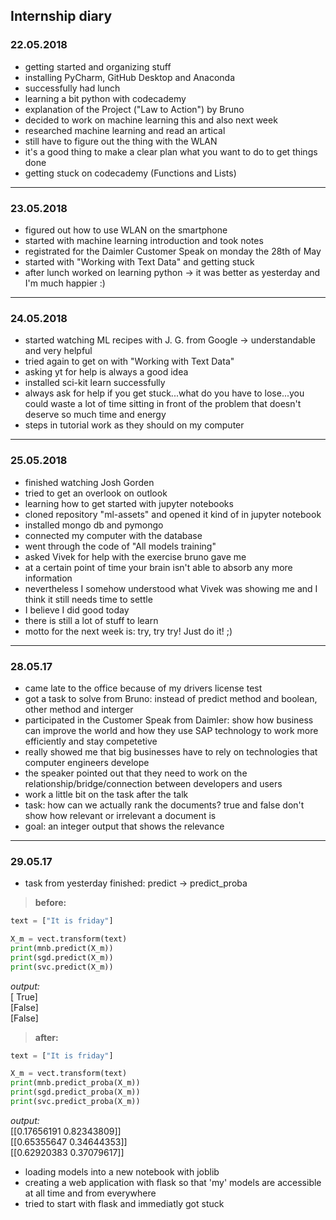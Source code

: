 ## Internship diary
### 22.05.2018
* getting started and organizing stuff
* installing PyCharm, GitHub Desktop and Anaconda
* successfully had lunch 
* learning a bit python with codecademy
* explanation of the Project ("Law to Action") by Bruno
* decided to work on machine learning this and also next week
* researched machine learning and read an artical
* still have to figure out the thing with the WLAN
* it's a good thing to make a clear plan what you want to do to get things done
* getting stuck on codecademy (Functions and Lists)
--------------------------------------------------------------------------------------------------------------------
### 23.05.2018
* figured out how to use WLAN on the smartphone
* started with machine learning introduction and took notes
* registrated for the Daimler Customer Speak on monday the 28th of May
* started with "Working with Text Data" and getting stuck
* after lunch worked on learning python -> it was better as yesterday and I'm much happier :)
--------------------------------------------------------------------------------------------------------------------
### 24.05.2018
* started watching ML recipes with J. G. from Google -> understandable and very helpful
* tried again to get on with "Working with Text Data"
* asking yt for help is always a good idea
* installed sci-kit learn successfully
* always ask for help if you get stuck...what do you have to lose...you could waste a lot of time sitting in front of the problem that doesn't deserve so much time and energy
* steps in tutorial work as they should on my computer
--------------------------------------------------------------------------------------------------------------------
### 25.05.2018
* finished watching Josh Gorden
* tried to get an overlook on outlook
* learning how to get started with jupyter notebooks
* cloned repository "ml-assets" and opened it kind of in jupyter notebook
* installed mongo db and pymongo
* connected my computer with the database 
* went through the code of "All models training"
* asked Vivek for help with the exercise bruno gave me
* at a certain point of time your brain isn't able to absorb any more information
* nevertheless I somehow understood what Vivek was showing me and I think it still needs time to settle
* I believe I did good today
* there is still a lot of stuff to learn
* motto for the next week is: try, try try! Just do it! ;)
--------------------------------------------------------------------------------------------------------------------
### 28.05.17
* came late to the office because of my drivers license test 
* got a task to solve from Bruno: instead of predict method and boolean, other method and interger
* participated in the Customer Speak from Daimler: show how business can improve the world and how they use SAP technology to work more efficiently and stay competetive 
* really showed me that big businesses have to rely on technologies that computer engineers develope
* the speaker pointed out that they need to work on the relationship/bridge/connection between developers and users
* work a little bit on the task after the talk
* task: how can we actually rank the documents? true and false don't show how relevant or irrelevant a document is
* goal: an integer output that shows the relevance
--------------------------------------------------------------------------------------------------------------------
### 29.05.17
* task from yesterday finished: predict -> predict_proba

>__before:__
```python
text = ["It is friday"]

X_m = vect.transform(text)
print(mnb.predict(X_m))
print(sgd.predict(X_m))
print(svc.predict(X_m))
```
_output:_  
[ True]  
[False]  
[False]


>__after:__  
```python
text = ["It is friday"]

X_m = vect.transform(text)
print(mnb.predict_proba(X_m))
print(sgd.predict_proba(X_m))
print(svc.predict_proba(X_m))
```
_output:_  
[[0.17656191 0.82343809]]  
[[0.65355647 0.34644353]]  
[[0.62920383 0.37079617]]
        
* loading models into a new notebook with joblib
* creating a web application with flask so that 'my' models are accessible at all time and from everywhere
* tried to start with flask and immediatly got stuck
